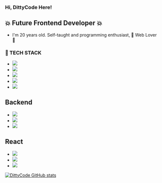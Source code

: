 ### Hi, DittyCode Here! ###

## 💥 Future Frontend Developer 💥 ##

- I'm 20 years old. Self-taught and programming enthusiast, 💝 Web Lover 💝 

###  📣  TECH STACK ###

- <img src='https://img.shields.io/badge/HTML5-E34F26?style=for-the-badge&logo=html5&logoColor=white'/>
- <img src='https://img.shields.io/badge/CSS3-1572B6?style=for-the-badge&logo=css3&logoColor=white'/>
- <img src='https://img.shields.io/badge/JavaScript-F7DF1E?style=for-the-badge&logo=javascript&logoColor=black'/>
- <img src='https://img.shields.io/badge/TypeScript-007ACC?style=for-the-badge&logo=typescript&logoColor=white'/>
- <img src='https://img.shields.io/badge/Sass-CC6699?style=for-the-badge&logo=sass&logoColor=white'/>
## Backend ##
- <img src='https://img.shields.io/badge/Node.js-43853D?style=for-the-badge&logo=node.js&logoColor=white'/>
- <img src='https://img.shields.io/badge/Express.js-404D59?style=for-the-badge'/>
- <img src='https://img.shields.io/badge/MongoDB-4EA94B?style=for-the-badge&logo=mongodb&logoColor=white'/>
## React ##
- <img src='https://img.shields.io/badge/React-20232A?style=for-the-badge&logo=react&logoColor=61DAFB'/>
- <img src='https://img.shields.io/badge/Redux-593D88?style=for-the-badge&logo=redux&logoColor=white'/>
- <img src='https://img.shields.io/badge/React_Router-CA4245?style=for-the-badge&logo=react-router&logoColor=white'/>

[![DittyCode GitHub stats](https://github-readme-stats.vercel.app/api?username=DittyCode)](https://github.com/DittyCode/github-readme-stats)
